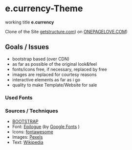 # e.currency-Theme

working title **e.currency**

Clone of the Site
[getstructure.com](https://www.getstructure.com/?ref=onepagelove))
on [ONEPAGELOVE.COM](https://onepagelove.com/))

## Goals / Issues

- bootstrap based (over CDN)
- as far as possible of the original look&feel
- fonts/icons free, if necessary, replaced by free
- images are replaced for courtesy reasons
- interactive elements as far as i go
- quality to make Template/Website for sale

### Used Fonts



### Sources / Techniques

- [BOOTSTRAP](https://getbootstrap.com/)
- Font: [Epilogue](https://fonts.google.com/specimen/Epilogue?query=epilo) (by [Google Fonts](https://fonts.google.com/) )
- Icons: [fontawesome](https://fontawesome.com/)
- Images: [Pexels](https://www.pexels.com/)
- Text: [Wikipedia](https://en.wikipedia.org/)
